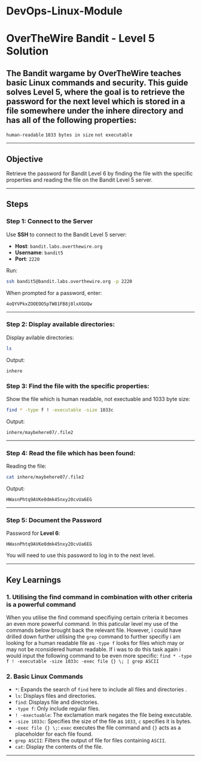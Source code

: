 # DevOps-Linux-Module

# OverTheWire Bandit - Level 5 Solution

The **Bandit** wargame by OverTheWire teaches basic Linux commands and security. This guide solves **Level 5**, where the goal is to retrieve the password for the next level which is stored in a file somewhere under the inhere directory and has all of the following properties:
---
`human-readable`
`1033 bytes in size`
`not executable`

---

## Objective
Retrieve the password for Bandit Level 6 by finding the file with the specific properties and reading the file on the Bandit Level 5 server.

---

## Steps

### Step 1: Connect to the Server
Use **SSH** to connect to the Bandit Level 5 server:
- **Host**: `bandit.labs.overthewire.org`
- **Username**: `bandit5`
- **Port**: `2220`

Run:
```bash
ssh bandit5@bandit.labs.overthewire.org -p 2220
```

When prompted for a password, enter:
```
4oQYVPkxZOOEOO5pTW81FB8j8lxXGUQw
```

---

### Step 2: Display available directories:
Display avilable directories:
```bash
ls
```

Output:
```
inhere
```

### Step 3: Find the file with the specific properties:
Show the file which is human readable, not exectuable and 1033 byte size:
```bash
find * -type f ! -executable -size 1033c
```

Output:
```
inhere/maybehere07/.file2
```

---

### Step 4: Read the file which has been found:
Reading the file:
```bash
cat inhere/maybehere07/.file2
```

Output:
```
HWasnPhtq9AVKe0dmk45nxy20cvUa6EG
```

---

### Step 5: Document the Password
Password for **Level 6**:
```
HWasnPhtq9AVKe0dmk45nxy20cvUa6EG
```

You will need to use this password to log in to the next level.

---

## Key Learnings
### 1. **Utilising the find command in combination with other criteria is a powerful command**
When you utilise the find command specifiying certain criteria it becomes an even more powerful command. In this paticular level my use of the commands below brought back the relevant file. However, i could have drilled down further utilising the `grep` command to further specifiy i am looking for a human readable file as `-type f`  looks for files which may or may not be rconsidered human readable. If i was to do this task again i would input the following command to be even more specific: `find * -type f ! -executable -size 1033c -exec file {} \; | grep ASCII`


### 2. **Basic Linux Commands**
- `*`: Expands the search of `find` here to include all files and directories .
- `ls`: Displays files and directories.
- `find`: Displays file and directories.
- `-type f`: Only include regular files.
- `! -exectuable`: The exclamation mark negates the file being executable.
- `-size 1033c`: Specifies the size of the file as `1033`, `c` specifies it is bytes.
- `-exec file {} \;`: `exec` executes the file command and `{}` acts as a placeholder for each file found. 
- `grep ASCII`: Filters the output of file for files containing `ASCII`.
- `cat`: Display the contents of the file.

---
